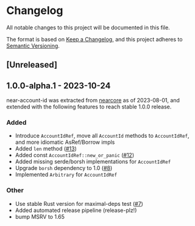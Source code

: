 # Changelog
All notable changes to this project will be documented in this file.

The format is based on [Keep a Changelog](https://keepachangelog.com/en/1.0.0/),
and this project adheres to [Semantic Versioning](https://semver.org/spec/v2.0.0.html).

## [Unreleased]

## 1.0.0-alpha.1 - 2023-10-24

near-account-id was extracted from [nearcore](https://github.com/near/nearcore) as of 2023-08-01, and extended with the following features to reach stable 1.0.0 release.

### Added
- Introduce `AccountIdRef`, move all `AccountId` methods to `AccountIdRef`, and more idiomatic AsRef/Borrow impls
- Added `len` method ([#13](https://github.com/near/near-account-id/pull/13))
- Added const `AccountIdRef::new_or_panic` ([#12](https://github.com/near/near-account-id/pull/12))
- Added missing serde/borsh implementations for `AccountIdRef`
- Upgrade `borsh` dependency to 1.0 ([#8](https://github.com/near/near-account-id/pull/8))
- Implemented `Arbitrary` for `AccountIdRef`

### Other
- Use stable Rust version for maximal-deps test ([#7](https://github.com/near/near-account-id/pull/7))
- Added automated release pipeline (release-plz!)
- bump MSRV to 1.65
